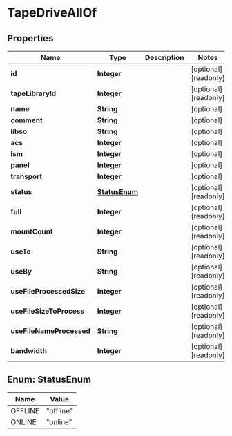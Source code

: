 

# TapeDriveAllOf

## Properties

Name | Type | Description | Notes
------------ | ------------- | ------------- | -------------
**id** | **Integer** |  |  [optional] [readonly]
**tapeLibraryId** | **Integer** |  |  [optional] [readonly]
**name** | **String** |  |  [optional]
**comment** | **String** |  |  [optional]
**libso** | **String** |  |  [optional]
**acs** | **Integer** |  |  [optional]
**lsm** | **Integer** |  |  [optional]
**panel** | **Integer** |  |  [optional]
**transport** | **Integer** |  |  [optional]
**status** | [**StatusEnum**](#StatusEnum) |  |  [optional] [readonly]
**full** | **Integer** |  |  [optional] [readonly]
**mountCount** | **Integer** |  |  [optional] [readonly]
**useTo** | **String** |  |  [optional] [readonly]
**useBy** | **String** |  |  [optional] [readonly]
**useFileProcessedSize** | **Integer** |  |  [optional] [readonly]
**useFileSizeToProcess** | **Integer** |  |  [optional] [readonly]
**useFileNameProcessed** | **String** |  |  [optional] [readonly]
**bandwidth** | **Integer** |  |  [optional] [readonly]



## Enum: StatusEnum

Name | Value
---- | -----
OFFLINE | &quot;offline&quot;
ONLINE | &quot;online&quot;



